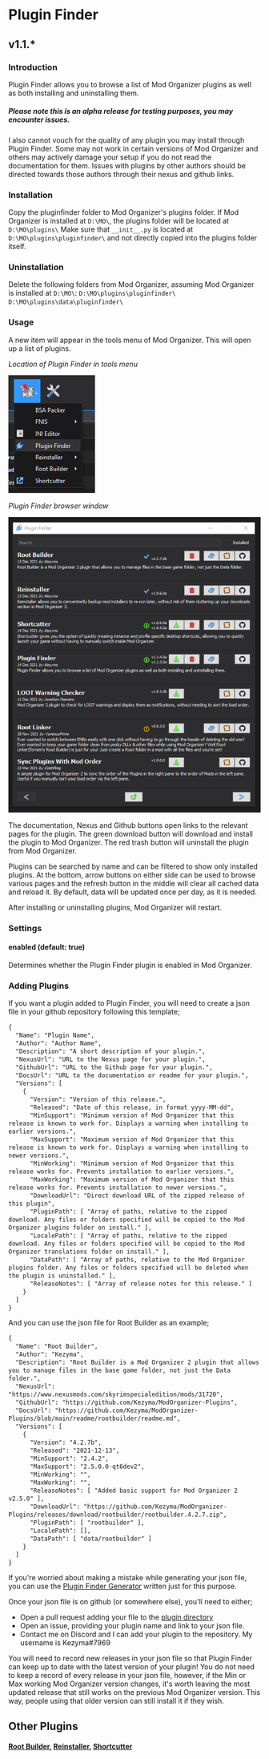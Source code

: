 # Plugin Finder
## v1.1.*

### Introduction
Plugin Finder allows you to browse a list of Mod Organizer plugins as well as both installing and uninstalling them.

##### Please note this is an alpha release for testing purposes, you may encounter issues.
I also cannot vouch for the quality of any plugin you may install through Plugin Finder. Some may not work in certain versions of Mod Organizer and others may actively damage your setup if you do not read the documentation for them. Issues with plugins by other authors should be directed towards those authors through their nexus and github links.

### Installation
Copy the pluginfinder folder to Mod Organizer's plugins folder. If Mod Organizer is installed at `D:\MO\`, the plugins folder will be located at `D:\MO\plugins\`
Make sure that `__init__.py` is located at `D:\MO\plugins\pluginfinder\` and not directly copied into the plugins folder itself.

### Uninstallation
Delete the following folders from Mod Organizer, assuming Mod Organizer is installed at `D:\MO\`:
`D:\MO\plugins\pluginfinder\`
`D:\MO\plugins\data\pluginfinder\`

### Usage
A new item will appear in the tools menu of Mod Organizer. This will open up a list of plugins.

*Location of Plugin Finder in tools menu*

![Location of Plugin Finder in tools menu](pluginfinder_tools_menu.png "Location of Plugin Finder in tools menu")

*Plugin Finder browser window*

![Plugin Finder browser window](pluginfinder_browser.png "Plugin Finder browser window")

The documentation, Nexus and Github buttons open links to the relevant pages for the plugin. 
The green download button will download and install the plugin to Mod Organizer.
The red trash button will uninstall the plugin from Mod Organizer.

Plugins can be searched by name and can be filtered to show only installed plugins.
At the bottom, arrow buttons on either side can be used to browse various pages and the refresh button in the middle will clear all cached data and reload it. 
By default, data will be updated once per day, as it is needed.

After installing or uninstalling plugins, Mod Organizer will restart.

### Settings

#### enabled (default: true)
Determines whether the Plugin Finder plugin is enabled in Mod Organizer.

### Adding Plugins
If you want a plugin added to Plugin Finder, you will need to create a json file in your github repository following this template;
```
{
  "Name": "Plugin Name",
  "Author": "Author Name",
  "Description": "A short description of your plugin.",
  "NexusUrl": "URL to the Nexus page for your plugin.",
  "GithubUrl": "URL to the Github page for your plugin.",
  "DocsUrl": "URL to the documentation or readme for your plugin.",
  "Versions": [
    {
      "Version": "Version of this release.",
      "Released": "Date of this release, in format yyyy-MM-dd",
      "MinSupport": "Minimum version of Mod Organizer that this release is known to work for. Displays a warning when installing to earlier versions.",
      "MaxSupport": "Maximum version of Mod Organizer that this release is known to work for. Displays a warning when installing to newer versions.",
      "MinWorking": "Minimum version of Mod Organizer that this release works for. Prevents installation to earlier versions.",
      "MaxWorking": "Maximum version of Mod Organizer that this release works for. Prevents installation to newer versions.",
      "DownloadUrl": "Direct download URL of the zipped release of this plugin",
      "PluginPath": [ "Array of paths, relative to the zipped download. Any files or folders specified will be copied to the Mod Organizer plugins folder on install." ],
      "LocalePath": [ "Array of paths, relative to the zipped download. Any files or folders specified will be copied to the Mod Organizer translations folder on install." ],
      "DataPath": [ "Array of paths, relative to the Mod Organizer plugins folder. Any files or folders specified will be deleted when the plugin is uninstalled." ],
      "ReleaseNotes": [ "Array of release notes for this release." ]
    }
  ]
}
```

And you can use the json file for Root Builder as an example;
```
{
  "Name": "Root Builder",
  "Author": "Kezyma",
  "Description": "Root Builder is a Mod Organizer 2 plugin that allows you to manage files in the base game folder, not just the Data folder.",
  "NexusUrl": "https://www.nexusmods.com/skyrimspecialedition/mods/31720",
  "GithubUrl": "https://github.com/Kezyma/ModOrganizer-Plugins",
  "DocsUrl": "https://github.com/Kezyma/ModOrganizer-Plugins/blob/main/readme/rootbuilder/readme.md",
  "Versions": [
    {
      "Version": "4.2.7b",
      "Released": "2021-12-13",
      "MinSupport": "2.4.2",
      "MaxSupport": "2.5.0.0-qt6dev2",
      "MinWorking": "",
      "MaxWorking": "",
      "ReleaseNotes": [ "Added basic support for Mod Organizer 2 v2.5.0" ],
      "DownloadUrl": "https://github.com/Kezyma/ModOrganizer-Plugins/releases/download/rootbuilder/rootbuilder.4.2.7.zip",
      "PluginPath": [ "rootbuilder" ],
      "LocalePath": [],
      "DataPath": [ "data/rootbuilder" ]
    }
  ]
}
```

If you're worried about making a mistake while generating your json file, you can use the [Plugin Finder Generator](https://kezyma.github.io/PluginFinderGenerator.html) written just for this purpose.

Once your json file is on github (or somewhere else), you'll need to either;
- Open a pull request adding your file to the [plugin directory](https://github.com/Kezyma/ModOrganizer-Plugins/blob/main/directory/plugin_directory.json) 
- Open an issue, providing your plugin name and link to your json file.
- Contact me on Discord and I can add your plugin to the repository. My username is Kezyma#7969

You will need to record new releases in your json file so that Plugin Finder can keep up to date with the latest version of your plugin!
You do not need to keep a record of every release in your json file, however, if the Min or Max working Mod Organizer version changes, it's worth leaving the most updated release that still works on the previous Mod Organizer version. This way, people using that older version can still install it if they wish.

## Other Plugins
#### [Root Builder](https://www.nexusmods.com/skyrimspecialedition/mods/31720), [Reinstaller](https://www.nexusmods.com/skyrimspecialedition/mods/59292), [Shortcutter](https://www.nexusmods.com/skyrimspecialedition/mods/59827)
